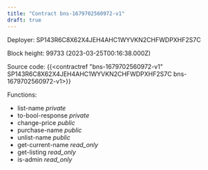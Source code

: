```yaml
---
title: "Contract bns-1679702560972-v1"
draft: true
---
```

Deployer: SP143R6C8X62X4JEH4AHC1WYVKN2CHFWDPXHF2S7C


 



Block height: 99733 (2023-03-25T00:16:38.000Z)

Source code: {{<contractref "bns-1679702560972-v1" SP143R6C8X62X4JEH4AHC1WYVKN2CHFWDPXHF2S7C bns-1679702560972-v1>}}

Functions:

* list-name _private_
* to-bool-response _private_
* change-price _public_
* purchase-name _public_
* unlist-name _public_
* get-current-name _read_only_
* get-listing _read_only_
* is-admin _read_only_
